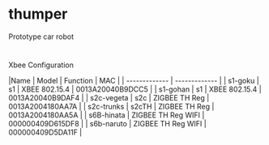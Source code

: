 # thumper
Prototype car robot

#
Xbee Configuration

|Name | Model  | Function | MAC |
| ------------- | ------------- |
| s1-goku  | s1  | XBEE 802.15.4 | 0013A20040B9DCC5 |
| s1-gohan  | s1 | XBEE 802.15.4 | 0013A20040B9DAF4 |
| s2c-vegeta | s2c | ZIGBEE TH Reg | 0013A2004180AA7A |
| s2c-trunks | s2cTH | ZIGBEE TH Reg | 0013A2004180AA5A |
| s6B-hinata | ZIGBEE TH Reg WIFI | 000000409D615DF8 |
| s6b-naruto | ZIGBEE TH Reg WIFI | 000000409D5DA11F |

